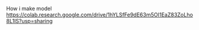 How i make model
https://colab.research.google.com/drive/1hYLSfFe9dE63m5OI1EaZ83ZoLho8L1lS?usp=sharing
